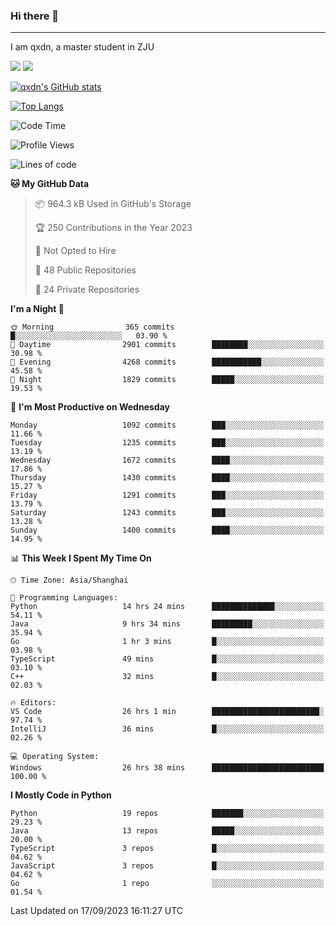 ### Hi there 👋
---

I am qxdn, a master student in ZJU

[![](https://img.shields.io/badge/blog-qxdn-brightgreen?style=for-the-badge&logo=hexo)](https://qianxu.run) [![](https://img.shields.io/badge/bilibili-qxdn-ff69b4?style=for-the-badge&logo=Bilibili)](https://space.bilibili.com/11674667)


[![qxdn's GitHub stats](https://github-readme-stats.vercel.app/api?username=qxdn&count_private=true&show_icons=true)](https://github.com/qxdn)

[![Top Langs](https://github-readme-stats.vercel.app/api/top-langs/?username=qxdn&layout=compact)](https://github.com/qxdn)

<!--START_SECTION:waka-->
![Code Time](http://img.shields.io/badge/Code%20Time-1%2C149%20hrs%2046%20mins-blue)

![Profile Views](http://img.shields.io/badge/Profile%20Views-16-blue)

![Lines of code](https://img.shields.io/badge/From%20Hello%20World%20I%27ve%20Written-10.8%20million%20lines%20of%20code-blue)

**🐱 My GitHub Data** 

> 📦 964.3 kB Used in GitHub's Storage 
 > 
> 🏆 250 Contributions in the Year 2023
 > 
> 🚫 Not Opted to Hire
 > 
> 📜 48 Public Repositories 
 > 
> 🔑 24 Private Repositories 
 > 
**I'm a Night 🦉** 

```text
🌞 Morning                365 commits         █░░░░░░░░░░░░░░░░░░░░░░░░   03.90 % 
🌆 Daytime                2901 commits        ████████░░░░░░░░░░░░░░░░░   30.98 % 
🌃 Evening                4268 commits        ███████████░░░░░░░░░░░░░░   45.58 % 
🌙 Night                  1829 commits        █████░░░░░░░░░░░░░░░░░░░░   19.53 % 
```
📅 **I'm Most Productive on Wednesday** 

```text
Monday                   1092 commits        ███░░░░░░░░░░░░░░░░░░░░░░   11.66 % 
Tuesday                  1235 commits        ███░░░░░░░░░░░░░░░░░░░░░░   13.19 % 
Wednesday                1672 commits        ████░░░░░░░░░░░░░░░░░░░░░   17.86 % 
Thursday                 1430 commits        ████░░░░░░░░░░░░░░░░░░░░░   15.27 % 
Friday                   1291 commits        ███░░░░░░░░░░░░░░░░░░░░░░   13.79 % 
Saturday                 1243 commits        ███░░░░░░░░░░░░░░░░░░░░░░   13.28 % 
Sunday                   1400 commits        ████░░░░░░░░░░░░░░░░░░░░░   14.95 % 
```


📊 **This Week I Spent My Time On** 

```text
🕑︎ Time Zone: Asia/Shanghai

💬 Programming Languages: 
Python                   14 hrs 24 mins      ██████████████░░░░░░░░░░░   54.11 % 
Java                     9 hrs 34 mins       █████████░░░░░░░░░░░░░░░░   35.94 % 
Go                       1 hr 3 mins         █░░░░░░░░░░░░░░░░░░░░░░░░   03.98 % 
TypeScript               49 mins             █░░░░░░░░░░░░░░░░░░░░░░░░   03.10 % 
C++                      32 mins             █░░░░░░░░░░░░░░░░░░░░░░░░   02.03 % 

🔥 Editors: 
VS Code                  26 hrs 1 min        ████████████████████████░   97.74 % 
IntelliJ                 36 mins             █░░░░░░░░░░░░░░░░░░░░░░░░   02.26 % 

💻 Operating System: 
Windows                  26 hrs 38 mins      █████████████████████████   100.00 % 
```

**I Mostly Code in Python** 

```text
Python                   19 repos            ███████░░░░░░░░░░░░░░░░░░   29.23 % 
Java                     13 repos            █████░░░░░░░░░░░░░░░░░░░░   20.00 % 
TypeScript               3 repos             █░░░░░░░░░░░░░░░░░░░░░░░░   04.62 % 
JavaScript               3 repos             █░░░░░░░░░░░░░░░░░░░░░░░░   04.62 % 
Go                       1 repo              ░░░░░░░░░░░░░░░░░░░░░░░░░   01.54 % 
```




 Last Updated on 17/09/2023 16:11:27 UTC
<!--END_SECTION:waka-->

<!--
**qxdn/qxdn** is a ✨ _special_ ✨ repository because its `README.md` (this file) appears on your GitHub profile.

Here are some ideas to get you started:

- 🔭 I’m currently working on ...
- 🌱 I’m currently learning ...
- 👯 I’m looking to collaborate on ...
- 🤔 I’m looking for help with ...
- 💬 Ask me about ...
- 📫 How to reach me: ...
- 😄 Pronouns: ...
- ⚡ Fun fact: ...
-->
